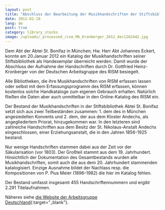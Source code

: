 ```yaml
---
layout: post
title: "Abschluss der Bearbeitung der Musikhandschriften der Stiftsbibliothek St. Bonifaz, München (D-Mb)"
date: 2012-02-10
lang: de
post: true
category: library_stocks
image: /uploads/_processed_/csm_Mb_Kronberger_2012_4ec1262442.jpg
---
```



Dem Abt der Abtei St. Bonifaz in München; Hw. Herr Abt Johannes Eckert, konnte am 20.Januar 2012 ein Katalog der Musikhandschriften seiner Stiftsbibliothek als Handexemplar überreicht werden. Damit wurde der Abschluss der Aufnahme der Handschriften durch Dr. Gottfried Heinz-Kronberger von der Deutschen Arbeitsgruppe des RISM besiegelt.

Alle Bibliotheken, die ihre Musikhandschriften von RISM erfassen lassen oder selbst mit dem Erfassungsprogramm des RISM erfassen, können kostenlos solche Handkataloge zum eigenen Gebrauch erhalten. Natürlich fließen die Daten aber auch unmittelbar in den Online-Katalog des RISM ein.

Der Bestand der Musikhandschriften in der Stiftsbibliothek Abtei St. Bonifaz setzt sich aus zwei Teilbeständen zusammen: 1. dem des in München angesiedelten Konvents und 2. dem, der aus dem Kloster Andechs, als angegliedertem Priorat, hinzugekommen war. In den letzteren sind zahlreiche Handschriften aus dem Besitz der St. Nikolaus-Anstalt Andechs eingeschlossen, einer Erziehungsanstalt, die in den Jahren 1856-1925 bestand.

Nur wenige Handschriften stammen dabei aus der Zeit vor der Säkularisation (vor 1803). Der Großteil stammt aus dem 19. Jahrhundert. Hinsichtlich der Dokumentation des Gesamtbestands wurden alle Musikhandschriften, somit auch die aus dem 20. Jahrhundert stammenden katalogisiert. Einzige Ausnahme bildet der Nachlass resp. die Kompositionen von P. Pius Meier (1896–1982) die hier im Katalog fehlen.

Der Bestand umfasst insgesamt 455 Handschriftennummern und ergibt 2.291 Titelaufnahmen.

Näheres siehe [die Website der Arbeitsgruppe Deutschland](http://www.rism.info/en/workgroups/germany-dresden-munich-working-group-deutschland/einzelinformationen/muenchen-st-bonifaz-stiftsbibliothek-d-mb.html){:target="_blank"}.
